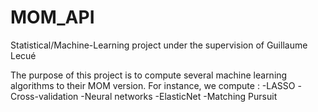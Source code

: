 # MOM_API
Statistical/Machine-Learning project under the supervision of Guillaume Lecué

The purpose of this project is to compute several machine learning algorithms to their MOM version.
For instance, we compute : 
-LASSO 
-Cross-validation
-Neural networks
-ElasticNet
-Matching Pursuit
